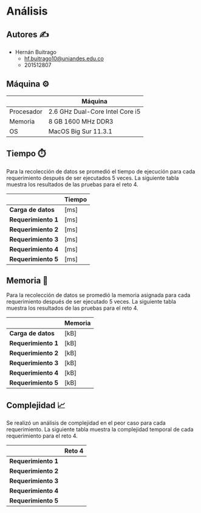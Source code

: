 # Análisis

## Autores :writing_hand:
* Hernán Buitrago
  * hf.buitrago10@uniandes.edu.co
  * 201512807

## Máquina :gear:

| | Máquina |
| --- | --- |
| Procesador | 2.6 GHz Dual-Core Intel Core i5 |
| Memoria | 8 GB 1600 MHz DDR3 |
| OS | MacOS Big Sur 11.3.1 |

## Tiempo :stopwatch:
Para la recolección de datos se promedió el tiempo de ejecución para cada requerimiento después de ser ejecutados 5 veces. La siguiente tabla muestra los resultados de las pruebas para el reto 4.

|  | Tiempo |
| --- | --- |
| __Carga de datos__ | [ms] |
| __Requerimiento 1__ | [ms] |
| __Requerimiento 2__ | [ms] |
| __Requerimiento 3__ | [ms] |
| __Requerimiento 4__ | [ms] |
| __Requerimiento 5__ | [ms] |

## Memoria :file_folder:
Para la recolección de datos se promedió la memoria asignada para cada requerimiento después de ser ejecutado 5 veces. La siguiente tabla muestra los resultados de las pruebas para el reto 4.

|  | Memoria |
| --- | --- |
| __Carga de datos__ | [kB] |
| __Requerimiento 1__ | [kB] |
| __Requerimiento 2__ | [kB] |
| __Requerimiento 3__ | [kB] |
| __Requerimiento 4__ | [kB] |
| __Requerimiento 5__ | [kB] |

## Complejidad :chart_with_upwards_trend:
Se realizó un análisis de complejidad en el peor caso para cada requerimiento. La siguiente tabla muestra la complejidad temporal de cada requerimiento para el reto 4.

|  | Reto 4 |
| --- | --- |
| __Requerimiento 1__ | |
| __Requerimiento 2__ | |
| __Requerimiento 3__ | |
| __Requerimiento 4__ | |
| __Requerimiento 5__ | |

